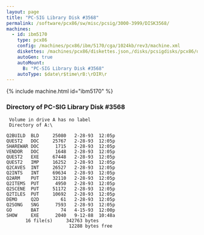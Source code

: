 ```yaml
---
layout: page
title: "PC-SIG Library Disk #3568"
permalink: /software/pcx86/sw/misc/pcsig/3000-3999/DISK3568/
machines:
  - id: ibm5170
    type: pcx86
    config: /machines/pcx86/ibm/5170/cga/1024kb/rev3/machine.xml
    diskettes: /machines/pcx86/diskettes.json,/disks/pcsigdisks/pcx86/diskettes.json
    autoGen: true
    autoMount:
      B: "PC-SIG Library Disk #3568"
    autoType: $date\r$time\rB:\rDIR\r
---
```


{% include machine.html id="ibm5170" %}

### Directory of PC-SIG Library Disk #3568

     Volume in drive A has no label
     Directory of A:\

    Q2BUILD  BLD     25080   2-28-93  12:05p
    QUEST2   DOC     25767   2-28-93  12:05p
    SHAREWAR DOC      1715   2-28-93  12:05p
    VENDOR   DOC      1648   2-28-93  12:05p
    QUEST2   EXE     67448   2-28-93  12:05p
    QUEST2   IMP     16252   2-28-93  12:05p
    Q2CAVES  INT     26527   2-28-93  12:05p
    Q2INTS   INT     69634   2-28-93  12:05p
    Q2ARM    PUT     32110   2-28-93  12:05p
    Q2ITEMS  PUT      4950   2-28-93  12:05p
    Q2SCENE  PUT     51172   2-28-93  12:05p
    Q2TILES  PUT     10692   2-28-93  12:05p
    DEMO     Q2D        61   2-28-93  12:05p
    Q2SONG   SNG      7593   2-28-93  12:05p
    GO       BAT        74   4-15-93  12:00p
    SHOW     EXE      2040   9-12-88  10:48a
           16 file(s)     342763 bytes
                           12288 bytes free
